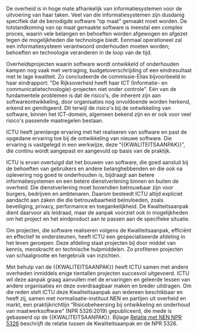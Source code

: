 De overheid is in hoge mate afhankelijk van informatiesystemen voor de uitvoering van haar taken. Veel van die informatiesystemen zijn dusdanig specifiek dat de benodigde software “op maat” gemaakt moet worden. De totstandkoming van op maat gemaakte software is meestal een complex proces, waarin vele belangen en behoeften worden afgewogen en afgezet tegen de mogelijkheden die technologie biedt. Eenmaal operationeel zal een informatiesysteem verantwoord onderhouden moeten worden; behoeften en technologie veranderen in de loop van de tijd.

Overheidsprojecten waarin software wordt ontwikkeld of onderhouden kampen nog vaak met vertraging, budgetoverschrijding of een eindresultaat met te lage kwaliteit. Zo concludeerde de commissie-Elias bijvoorbeeld in haar eindrapport: "De Rijksoverheid heeft haar ICT (Informatie- en communicatietechnologie)-projecten niet onder controle". Eén van de fundamentele problemen is dat de risico's, die inherent zijn aan softwareontwikkeling, door organisaties nog onvoldoende worden herkend, erkend en gemitigeerd. Dit terwijl de risico's bij de ontwikkeling van software, binnen het ICT-domein, algemeen bekend zijn en er ook voor veel risico's passende maatregelen bestaan.

ICTU heeft jarenlange ervaring met het realiseren van software en past de opgedane ervaring toe bij de ontwikkeling van nieuwe software. Die ervaring is vastgelegd in een werkwijze, deze “{{KWALITEITSAANPAK}}”, die continu wordt aangepast en aangevuld op basis van de praktijk.

ICTU is ervan overtuigd dat het bouwen van software, die goed aansluit bij de behoeften van gebruikers en andere belanghebbenden en die ook na oplevering nog goed te onderhouden is, bijdraagt aan betere informatiesystemen en een betere dienstverlening binnen en buiten de overheid. Die dienstverlening moet bovendien betrouwbaar zijn voor burgers, bedrijven en ambtenaren. Daarom besteedt ICTU altijd expliciet aandacht aan zaken die die betrouwbaarheid beïnvloeden, zoals beveiliging, privacy, performance en toegankelijkheid. De Kwaliteitsaanpak dient daarvoor als leidraad, maar de aanpak voorziet ook in mogelijkheden om het project en het eindproduct aan te passen aan de specifieke situatie.

Om projecten, die software realiseren volgens de Kwaliteitsaanpak, efficiënt en effectief te ondersteunen, heeft ICTU een gespecialiseerde afdeling in het leven geroepen. Deze afdeling staat projecten bij door middel van kennis, menskracht en technische hulpmiddelen. Zo profiteren projecten van schaalgrootte en hergebruik van inzichten.

Met behulp van de {{KWALITEITSAANPAK}} heeft ICTU samen met andere overheden inmiddels enige tientallen projecten succesvol uitgevoerd. ICTU wil deze aanpak graag aanvullen met de ervaringen en geleerde lessen van andere organisaties en deze overdraagbaar maken en breder uitdragen. Om die reden stelt ICTU deze Kwaliteitsaanpak aan iedereen beschikbaar en heeft zij, samen met normalisatie-instituut NEN en partijen uit overheid en markt, een praktijkrichtlijn “Risicobeheersing bij ontwikkeling en onderhoud van maatwerksoftware” (NPR 5326:2019) gepubliceerd, die mede is gebaseerd op de {{KWALITEITSAANPAK}}. Bijlage [Relatie met NEN NPR 5326](#relatie-met-nen-npr-5326) beschrijft de relatie tussen de Kwaliteitsaanpak en de NPR 5326.